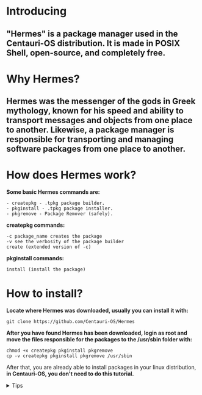 # **Introducing**
## "Hermes" is a package manager used in the Centauri-OS distribution. It is made in POSIX Shell, open-source, and completely free.
# **Why Hermes?**
## Hermes was the messenger of the gods in Greek mythology, known for his speed and ability to transport messages and objects from one place to another. Likewise, a package manager is responsible for transporting and managing software packages from one place to another.
# **How does Hermes work?**
**Some basic Hermes commands are:**
```
- createpkg - .tpkg package builder.
- pkginstall - .tpkg package installer.
- pkgremove - Package Remover (safely).
```
**createpkg commands:**
```
-c package_name creates the package
-v see the verbosity of the package builder
create (extended version of -c)
```
**pkginstall commands:**
```
install (install the package)
```
#
# How to install?
**Locate where Hermes was downloaded, usually you can install it with:**
```
git clone https://github.com/Centauri-OS/Hermes
```
**After you have found Hermes has been downloaded, login as root and move the files responsible for the packages to the /usr/sbin folder with:**
```
chmod +x createpkg pkginstall pkgremove
cp -v createpkg pkginstall pkgremove /usr/sbin
```
After that, you are already able to install packages in your linux distribution, **in Centauri-OS, you don't need to do this tutorial.**
<details>
<summary>Tips</summary>
To create, install and remove packages you will normally be asked for root access.
</details>

